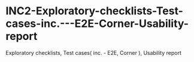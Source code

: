 # INC2-Exploratory-checklists-Test-cases-inc.---E2E-Corner-Usability-report
Exploratory checklists, Test cases( inc. - E2E, Corner ), Usability report
